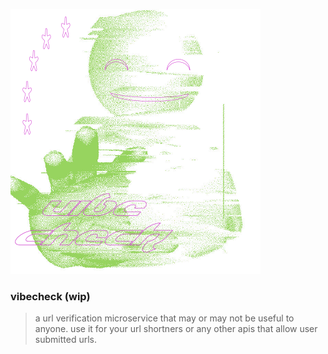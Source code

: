 ![vibecheck logo](vibecheck.png)

### vibecheck (wip)
> a url verification microservice that may or may not be useful to anyone. 
> use it for your url shortners or any other apis that allow user submitted urls.   

